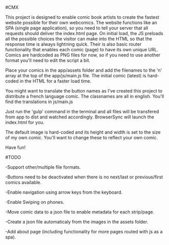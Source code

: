 #CMX

This project is designed to enable comic book artists to create the fastest website possible for their own webcomics. The website functions like an SPA (single page application), so you need to tell your server that all requests should deliver the index.html page. On initial load, the JS preloads all the possible choices the visitor can make into the HTML so that the response time is always lightning quick. Their is also basic router functionality that enables each comic (page) to have its own unique URL. Comics are hardcoded as PNG files for now, so if you need to use another format you'll need to edit the script a bit.

Place your comics in the app/assets folder and add the filenames to the 'n' array at the top of the app/js/main.js file. The initial comic (latest) is hard-coded in the HTML for a faster load time.

You might want to translate the button names as I've created this project to distribute a french language comic. The classnames are all in english. You'll find the translations in js/main.js

Just run the 'gulp' command in the terminal and all files will be transfered from app to dist and watched accordingly. BrowserSync will launch the index.html for you.

The default image is hard-coded and its height and width is set to the size of my own comic. You'll want to change these to reflect your own comic.

Have fun!

#TODO

-Support other/multiple file formats.

-Buttons need to be deactivated when there is no next/last or previous/first comics available.

-Enable navigation using arrow keys from the keyboard.

-Enable Swiping on phones.

-Move comic data to a json file to enable metadata for each strip/page.

-Create a json file automaticaly from the images in the assets folder.

-Add about page (including functionality for more pages routed with js as a spa).

